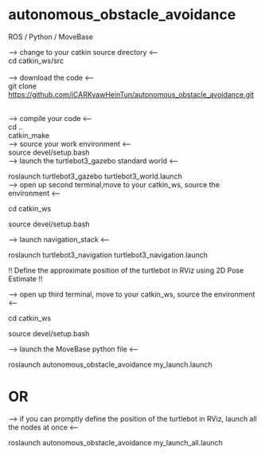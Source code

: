 # autonomous_obstacle_avoidance
ROS / Python / MoveBase 

--> change to your catkin source directory <--  
cd catkin_ws/src  
<br/>
--> download the code <--  <br/>
git clone https://github.com/iCARKyawHeinTun/autonomous_obstacle_avoidance.git  
<br/>

--> compile your code <--  <br/>
cd ..  <br/>
catkin_make
<br/>
--> source your work environment <--  
source devel/setup.bash
<br/>
--> launch the turtlebot3_gazebo standard world <--

roslaunch turtlebot3_gazebo turtlebot3_world.launch
<br/>
--> open up second terminal,move to your catkin_ws, source the environment <--

cd catkin_ws

source devel/setup.bash
<br/>

--> launch navigation_stack <--

roslaunch turtlebot3_navigation turtlebot3_navigation.launch

!! Define the approximate position of the turtlebot in RViz using 2D Pose Estimate !!
<br/>

--> open up third terminal, move to your catkin_ws, source the environment <--

cd catkin_ws

source devel/setup.bash
<br/>

--> launch the MoveBase python file <--

roslaunch autonomous_obstacle_avoidance my_launch.launch
<br/>

# OR
--> if you can promptly define the position of the turtlebot in RViz, launch all the nodes at once <--

roslaunch autonomous_obstacle_avoidance my_launch_all.launch
